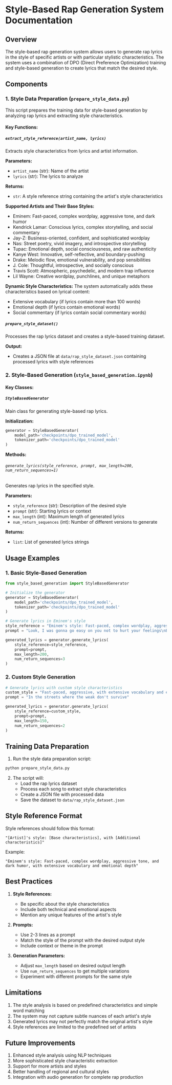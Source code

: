 # Style-Based Rap Generation System Documentation

## Overview
The style-based rap generation system allows users to generate rap lyrics in the style of specific artists or with particular stylistic characteristics. The system uses a combination of DPO (Direct Preference Optimization) training and style-based generation to create lyrics that match the desired style.

## Components

### 1. Style Data Preparation (`prepare_style_data.py`)
This script prepares the training data for style-based generation by analyzing rap lyrics and extracting style characteristics.

#### Key Functions:

##### `extract_style_reference(artist_name, lyrics)`
Extracts style characteristics from lyrics and artist information.

**Parameters:**
- `artist_name` (str): Name of the artist
- `lyrics` (str): The lyrics to analyze

**Returns:**
- `str`: A style reference string containing the artist's style characteristics

**Supported Artists and Their Base Styles:**
- Eminem: Fast-paced, complex wordplay, aggressive tone, and dark humor
- Kendrick Lamar: Conscious lyrics, complex storytelling, and social commentary
- Jay-Z: Business-oriented, confident, and sophisticated wordplay
- Nas: Street poetry, vivid imagery, and introspective storytelling
- Tupac: Emotional depth, social consciousness, and raw authenticity
- Kanye West: Innovative, self-reflective, and boundary-pushing
- Drake: Melodic flow, emotional vulnerability, and pop sensibilities
- J. Cole: Thoughtful, introspective, and socially conscious
- Travis Scott: Atmospheric, psychedelic, and modern trap influence
- Lil Wayne: Creative wordplay, punchlines, and unique metaphors

**Dynamic Style Characteristics:**
The system automatically adds these characteristics based on lyrical content:
- Extensive vocabulary (if lyrics contain more than 100 words)
- Emotional depth (if lyrics contain emotional words)
- Social commentary (if lyrics contain social commentary words)

##### `prepare_style_dataset()`
Processes the rap lyrics dataset and creates a style-based training dataset.

**Output:**
- Creates a JSON file at `data/rap_style_dataset.json` containing processed lyrics with style references

### 2. Style-Based Generation (`style_based_generation.ipynb`)

#### Key Classes:

##### `StyleBasedGenerator`
Main class for generating style-based rap lyrics.

**Initialization:**
```python
generator = StyleBasedGenerator(
    model_path='checkpoints/dpo_trained_model',
    tokenizer_path='checkpoints/dpo_trained_model'
)
```

**Methods:**

###### `generate_lyrics(style_reference, prompt, max_length=200, num_return_sequences=1)`
Generates rap lyrics in the specified style.

**Parameters:**
- `style_reference` (str): Description of the desired style
- `prompt` (str): Starting lyrics or context
- `max_length` (int): Maximum length of generated lyrics
- `num_return_sequences` (int): Number of different versions to generate

**Returns:**
- `list`: List of generated lyrics strings

## Usage Examples

### 1. Basic Style-Based Generation
```python
from style_based_generation import StyleBasedGenerator

# Initialize the generator
generator = StyleBasedGenerator(
    model_path='checkpoints/dpo_trained_model',
    tokenizer_path='checkpoints/dpo_trained_model'
)

# Generate lyrics in Eminem's style
style_reference = "Eminem's style: Fast-paced, complex wordplay, aggressive tone, and dark humor"
prompt = "Look, I was gonna go easy on you not to hurt your feelings\nBut I'm only going to get this one chance"

generated_lyrics = generator.generate_lyrics(
    style_reference=style_reference,
    prompt=prompt,
    max_length=200,
    num_return_sequences=3
)
```

### 2. Custom Style Generation
```python
# Generate lyrics with custom style characteristics
custom_style = "Fast-paced, aggressive, with extensive vocabulary and emotional depth"
prompt = "In the streets where the weak don't survive"

generated_lyrics = generator.generate_lyrics(
    style_reference=custom_style,
    prompt=prompt,
    max_length=150,
    num_return_sequences=2
)
```

## Training Data Preparation

1. Run the style data preparation script:
```bash
python prepare_style_data.py
```

2. The script will:
   - Load the rap lyrics dataset
   - Process each song to extract style characteristics
   - Create a JSON file with processed data
   - Save the dataset to `data/rap_style_dataset.json`

## Style Reference Format

Style references should follow this format:
```
"[Artist]'s style: [Base characteristics], with [Additional characteristics]"
```

Example:
```
"Eminem's style: Fast-paced, complex wordplay, aggressive tone, and dark humor, with extensive vocabulary and emotional depth"
```

## Best Practices

1. **Style References:**
   - Be specific about the style characteristics
   - Include both technical and emotional aspects
   - Mention any unique features of the artist's style

2. **Prompts:**
   - Use 2-3 lines as a prompt
   - Match the style of the prompt with the desired output style
   - Include context or theme in the prompt

3. **Generation Parameters:**
   - Adjust `max_length` based on desired output length
   - Use `num_return_sequences` to get multiple variations
   - Experiment with different prompts for the same style

## Limitations

1. The style analysis is based on predefined characteristics and simple word matching
2. The system may not capture subtle nuances of each artist's style
3. Generated lyrics may not perfectly match the original artist's style
4. Style references are limited to the predefined set of artists

## Future Improvements

1. Enhanced style analysis using NLP techniques
2. More sophisticated style characteristic extraction
3. Support for more artists and styles
4. Better handling of regional and cultural styles
5. Integration with audio generation for complete rap production 